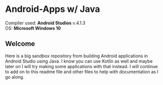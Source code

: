# Android-Apps w/ Java

Compiler used: **Android Studios** v.4.1.3 <br />
OS: **Microsoft Windows 10**

## Welcome 

Here is a big sandbox repository from building Android applications in Android Studio using Java. I know you can use Kotlin as well and maybe later on I will try making some applications with that instead. I will continue to add on to this readme file and other files to help with documentation as I go along. 
